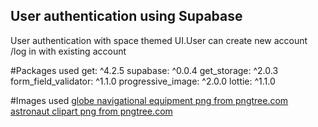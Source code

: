 ## User authentication using Supabase 

User authentication with space themed UI.User can create new account /log in with existing account 

#Packages used
get: ^4.2.5
supabase: ^0.0.4
get_storage: ^2.0.3
form_field_validator: ^1.1.0
progressive_image: ^2.0.0
lottie: ^1.1.0

#Images used 
<a href='https://pngtree.com/so/globe-navigational-equipment'>globe navigational equipment png from pngtree.com</a>
<a href='https://pngtree.com/so/astronaut-clipart'>astronaut clipart png from pngtree.com</a>


